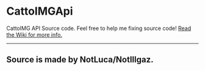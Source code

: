 # CattoIMGApi
CattoIMG API Source code. Feel free to help me fixing source code!
<a href="https://github.com/cattoimg/CattoIMGApi/wiki">Read the Wiki for more info.</a>

-----------------------------------------
 Source is made by NotLuca/NotIllgaz. 
-----------------------------------------
